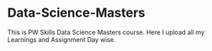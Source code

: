 # Data-Science-Masters
This is PW Skills Data Science Masters course. Here I upload all my Learnings and Assignment Day wise.
